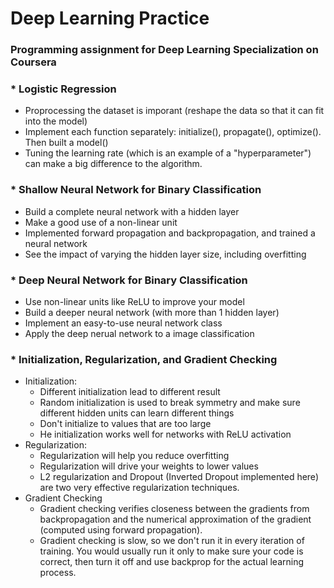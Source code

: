 # Deep Learning Practice
### Programming assignment for Deep Learning Specialization on Coursera

### * Logistic Regression
  * Proprocessing the dataset is imporant (reshape the data so that it can fit into the model)
  * Implement each function separately: initialize(), propagate(), optimize(). Then built a model()
  * Tuning the learning rate (which is an example of a "hyperparameter") can make a big difference to the algorithm.
  
### * Shallow Neural Network for Binary Classification
  * Build a complete neural network with a hidden layer
  * Make a good use of a non-linear unit
  * Implemented forward propagation and backpropagation, and trained a neural network
  * See the impact of varying the hidden layer size, including overfitting
  
### * Deep Neural Network for Binary Classification
  * Use non-linear units like ReLU to improve your model
  * Build a deeper neural network (with more than 1 hidden layer)
  * Implement an easy-to-use neural network class
  * Apply the deep nerual network to a image classification
  
### * Initialization, Regularization, and Gradient Checking
  * Initialization: 
      * Different initialization lead to different result
      * Random initialization is used to break symmetry and make sure different hidden units can learn different things
      * Don't initialize to values that are too large
      * He initialization works well for networks with ReLU activation
  * Regularization:
      * Regularization will help you reduce overfitting
      * Regularization will drive your weights to lower values
      * L2 regularization and Dropout (Inverted Dropout implemented here) are two very effective regularization techniques. 
  * Gradient Checking
      * Gradient checking verifies closeness between the gradients from backpropagation and the numerical approximation of the gradient (computed using forward propagation).
      * Gradient checking is slow, so we don't run it in every iteration of training. You would usually run it only to make sure your code is correct, then turn it off and use backprop for the actual learning process.
      

